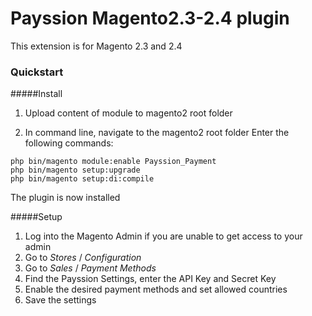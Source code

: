 # Payssion Magento2.3-2.4 plugin

This extension is for Magento 2.3 and 2.4

### Quickstart

#####Install

1. Upload content of module to magento2 root folder

2. In command line, navigate to the magento2 root folder
Enter the following commands:

```
php bin/magento module:enable Payssion_Payment
php bin/magento setup:upgrade
php bin/magento setup:di:compile
```

The plugin is now installed

#####Setup

1. Log into the Magento Admin
if you are unable to get access to your admin 
2. Go to *Stores* / *Configuration*
3. Go to *Sales* / *Payment Methods*
4. Find the Payssion Settings, enter the API Key and Secret Key
5. Enable the desired payment methods and set allowed countries
6. Save the settings
